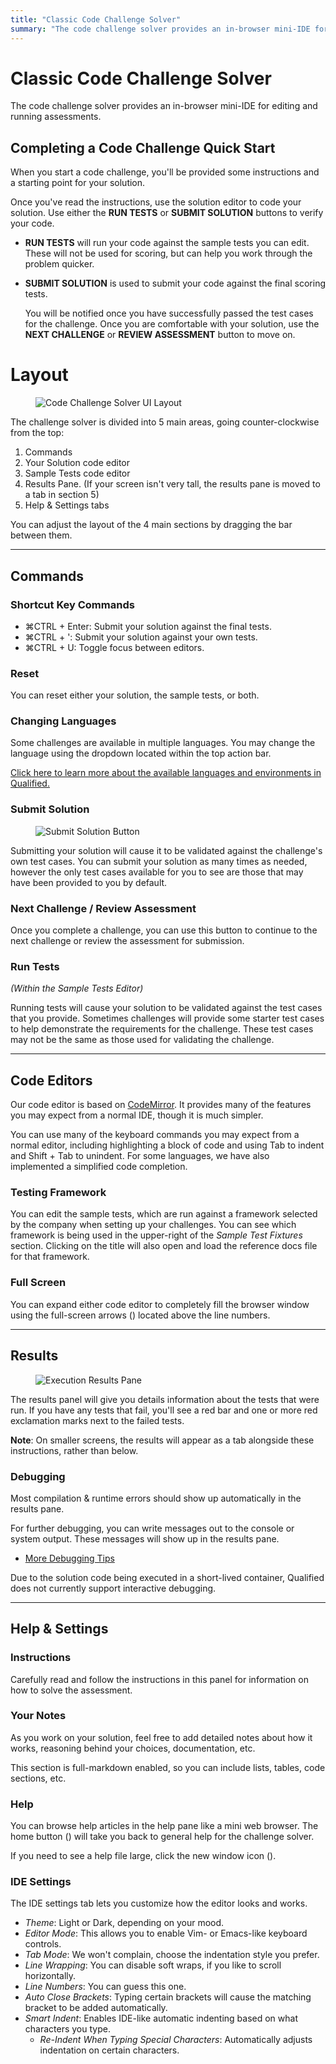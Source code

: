 ```yaml
---
title: "Classic Code Challenge Solver"
summary: "The code challenge solver provides an in-browser mini-IDE for editing and running assessments"
---
```


# Classic Code Challenge Solver

The code challenge solver provides an in-browser mini-IDE for editing and running assessments.

## Completing a Code Challenge Quick Start

When you start a code challenge, you'll be provided some instructions and a starting point for your solution.

Once you've read the instructions, use the solution editor to code your solution. Use either the **RUN TESTS** or **SUBMIT SOLUTION** buttons to verify your code.

* **RUN TESTS** will run your code against the sample tests you can edit. These will not be used for scoring, but can help you work through the problem quicker.
* **SUBMIT SOLUTION** is used to submit your code against the final scoring tests.

  You will be notified once you have successfully passed the test cases for the challenge. Once you are comfortable with your solution, use the **NEXT CHALLENGE** or **REVIEW ASSESSMENT** button to move on.


# Layout

<div>
<figure class="align-right">

![Code Challenge Solver UI Layout](/images/assess/code-challenge-solver-layout.png)

</figure>
</div>

The challenge solver is divided into 5 main areas, going counter-clockwise from the top:

1. Commands
2. Your Solution code editor
3. Sample Tests code editor
4. Results Pane. (If your screen isn't very tall, the results pane is moved to a tab in section 5)
5. Help & Settings tabs

You can adjust the layout of the 4 main sections by dragging the bar between them.


-----


## Commands

### Shortcut Key Commands

- <span class="shortcut-hint"><span class="mac-os-only" title="Command">&#8984;</span><span class="not-mac-os-only">CTRL</span> + Enter</span>: Submit your solution against the final tests.
- <span class="shortcut-hint"><span class="mac-os-only" title="Command">&#8984;</span><span class="not-mac-os-only">CTRL</span> + '</span>: Submit your solution against your own tests.
- <span class="shortcut-hint"><span class="mac-os-only" title="Command">&#8984;</span><span class="not-mac-os-only">CTRL</span> + U</span>: Toggle focus between editors.

### Reset

You can reset either your solution, the sample tests, or both.

### Changing Languages

Some challenges are available in multiple languages. You may change the language using the dropdown located within the top action bar.

<div class="note-box">

[Click here to learn more about the available languages and environments in Qualified.](/languages)

</div>


### Submit Solution

<div>
<figure class="align-right">

![Submit Solution Button](/images/assess/submit-button.png)

</figure>
</div>

Submitting your solution will cause it to be validated against the challenge's own test cases. You can submit your solution as many times as needed, however the only test cases available for you to see are those that may have been provided to you by default.



### Next Challenge / Review Assessment

Once you complete a challenge, you can use this button to continue to the next challenge or review the assessment for submission.

### Run Tests

_(Within the Sample Tests Editor)_

Running tests will cause your solution to be validated against the test cases that you provide. Sometimes challenges will provide some starter test cases to help demonstrate the requirements for the challenge. These test cases may not be the same as those used for validating the challenge.


-----


## Code Editors

Our code editor is based on [CodeMirror](http://codemirror.net/).  It provides many of the features you may expect from a normal IDE, though it is much simpler.

You can use many of the keyboard commands you may expect from a normal editor, including highlighting a block of code and using <span class="shortcut-hint">Tab</span> to indent and <span class="shortcut-hint">Shift + Tab</span> to unindent.  For some languages, we have also implemented a simplified code completion.

### Testing Framework

You can edit the sample tests, which are run against a framework selected by the company when setting up your challenges.  You can see which framework is being used in the upper-right of the _Sample Test Fixtures_ section.  Clicking on the title will also open and load the reference docs file for that framework.

### Full Screen

You can expand either code editor to completely fill the browser window using the full-screen arrows (<kbd class="icon-expand"></kbd>) located above the line numbers.


-----


## Results

<div>
<figure class="align-right">

![Execution Results Pane](/images/assess/results.png)

</figure>
</div>

The results panel will give you details information about the tests that were run.  If you have any tests that fail, you'll see a red bar and one or more red exclamation marks next to the failed tests.

<div class="note-box">

**Note**: On smaller screens, the results will appear as a tab alongside these instructions, rather than below.

</div>

### Debugging

Most compilation & runtime errors should show up automatically in the results pane.

For further debugging, you can write messages out to the console or system output. These messages will show up in the results pane.

* [More Debugging Tips](/for-candidates/challenge-solver/debugging-tips)

<div class="note-box">

Due to the solution code being executed in a short-lived container, Qualified does not currently support interactive debugging.

</div>


-----


## Help & Settings

### Instructions

Carefully read and follow the instructions in this panel for information on how to solve the assessment.

### Your Notes

As you work on your solution, feel free to add detailed notes about how it works, reasoning behind your choices, documentation, etc.

This section is full-markdown enabled, so you can include lists, tables, code sections, etc.

### Help

You can browse help articles in the help pane like a mini web browser.  The home button (<kbd class="icon-home"></kbd>) will take you back to general help for the challenge solver.

If you need to see a help file large, click the new window icon (<kbd class="icon-new-window"></kbd>).

### IDE Settings

The IDE settings tab lets you customize how the editor looks and works.

- _Theme_: Light or Dark, depending on your mood.
- _Editor Mode_: This allows you to enable Vim- or Emacs-like keyboard controls.
- _Tab Mode_: We won't complain, choose the indentation style you prefer.
- _Line Wrapping_: You can disable soft wraps, if you like to scroll horizontally.
- _Line Numbers_: You can guess this one.
- _Auto Close Brackets_: Typing certain brackets will cause the matching bracket to be added automatically.
- _Smart Indent_: Enables IDE-like automatic indenting based on what characters you type.
    - _Re-Indent When Typing Special Characters_: Automatically adjusts indentation on certain characters.

